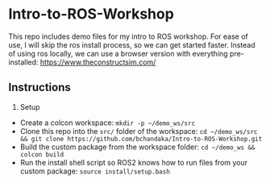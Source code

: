 # Intro-to-ROS-Workshop
This repo includes demo files for my intro to ROS workshop. For ease of use, I will skip the ros install process, so we can get started faster.
Instead of using ros locally, we can use a browser version with everything pre-installed: https://www.theconstructsim.com/

## Instructions
1. Setup
  - Create a colcon workspace: `mkdir -p ~/demo_ws/src`
  - Clone this repo into the `src/` folder of the workspace: `cd ~/demo_ws/src && git clone https://github.com/bchandaka/Intro-to-ROS-Workshop.git`
  - Build the custom package from the workspace folder: `cd ~/demo_ws && colcon build`
  - Run the install shell script so ROS2 knows how to run files from your custom package: `source install/setup.bash`

